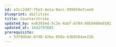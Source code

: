 ```yaml
---
id: e3cc2d47-75e3-4e1a-9acc-999659efcee6
blueprint: abilities
title: Counterstrike
updated_by: ea6393ed-5c2e-4abf-b78d-80b9488e0102
updated_at: 1642797883
prerequisite:
  - 53f9dbde-87d0-42ba-850a-b3b9264ae22b
---
```

